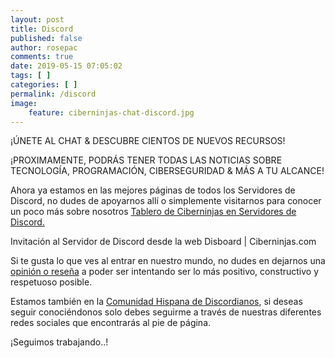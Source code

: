 ```yaml
---
layout: post
title: Discord
published: false
author: rosepac
comments: true
date: 2019-05-15 07:05:02
tags: [ ]
categories: [ ]
permalink: /discord
image:
    feature: ciberninjas-chat-discord.jpg
---
```


  ¡ÚNETE AL CHAT & DESCUBRE CIENTOS DE NUEVOS RECURSOS!


¡PROXIMAMENTE, PODRÁS TENER TODAS LAS NOTICIAS SOBRE TECNOLOGÍA, PROGRAMACIÓN, CIBERSEGURIDAD & MÁS A TU ALCANCE!

Ahora ya estamos en las mejores páginas de todos los Servidores de Discord, no dudes de apoyarnos allí o simplemente visitarnos para conocer un poco más sobre nosotros [Tablero de Ciberninjas en Servidores de Discord.][1]

Invitación al Servidor de Discord desde la web Disboard | Ciberninjas.com

Si te gusta lo que ves al entrar en nuestro mundo, no dudes en dejarnos una [opinión o reseña][2] a poder ser intentando ser lo más positivo, constructivo y respetuoso posible.

Estamos también en la [Comunidad Hispana de Discordianos][3], si deseas seguir conociéndonos solo debes seguirme a través de nuestras diferentes redes sociales que encontrarás al pie de página.


  ¡Seguimos trabajando..!


## 

 [1]: https://kutt.it/discord_tablero
 [2]: https://disboard.org/es/review/create/434642483926925312
 [3]: https://www.discordianos.com/servidor/347-ciberninjas-%F0%9F%91%A9%E2%80%8D%F0%9F%92%BB/